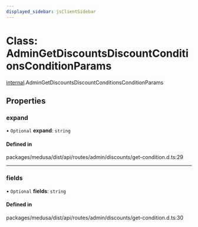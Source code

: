 ```yaml
---
displayed_sidebar: jsClientSidebar
---
```


# Class: AdminGetDiscountsDiscountConditionsConditionParams

[internal](../modules/internal.md).AdminGetDiscountsDiscountConditionsConditionParams

## Properties

### expand

• `Optional` **expand**: `string`

#### Defined in

packages/medusa/dist/api/routes/admin/discounts/get-condition.d.ts:29

___

### fields

• `Optional` **fields**: `string`

#### Defined in

packages/medusa/dist/api/routes/admin/discounts/get-condition.d.ts:30
